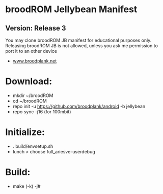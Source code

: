 broodROM Jellybean Manifest
===========================
Version: Release 3
-------------

You may clone broodROM JB manifest for educational purposes only. 
Releasing broodROM JB is not allowed, unless you ask me permission to port it to an other device

- www.broodplank.net




Download:
===========================
- mkdir ~/broodROM
- cd ~/broodROM
- repo init -u https://github.com/broodplank/android -b jellybean
- repo sync -j16 (for 100mbit)
 
 
 
Initialize:
===========================
- . build/envsetup.sh
- lunch > choose full_ariesve-userdebug
 
 

Build: 
===========================
- make (-k) -j#



